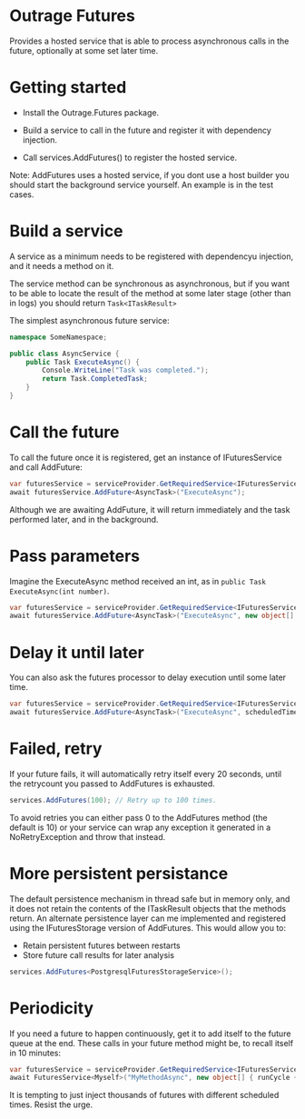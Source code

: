 # Outrage Futures

Provides a hosted service that is able to process asynchronous calls in the future, optionally at some set later time.

# Getting started

* Install the Outrage.Futures package.

* Build a service to call in the future and register it with dependency injection.

* Call services.AddFutures() to register the hosted service.

Note: AddFutures uses a hosted service, if you dont use a host builder you should start the background service yourself.  An example is in the test cases.

# Build a service

A service as a minimum needs to be registered with dependencyu injection, and it needs a method on it.

The service method can be synchronous as asynchronous, but if you want to be able to locate the result of the method at some later stage (other than in logs) you should return `Task<ITaskResult>`

The simplest asynchronous future service:

```c#
namespace SomeNamespace;

public class AsyncService {
	public Task ExecuteAsync() {
		Console.WriteLine("Task was completed.");
		return Task.CompletedTask;
	}
}
```

# Call the future

To call the future once it is registered, get an instance of IFuturesService and call AddFuture:

```c#
var futuresService = serviceProvider.GetRequiredService<IFuturesService>();
await futuresService.AddFuture<AsyncTask>("ExecuteAsync");
```

Although we are awaiting AddFuture, it will return immediately and the task performed later, and in the background.

# Pass parameters

Imagine the ExecuteAsync method received an int, as in `public Task ExecuteAsync(int number)`.

```c#
var futuresService = serviceProvider.GetRequiredService<IFuturesService>();
await futuresService.AddFuture<AsyncTask>("ExecuteAsync", new object[] { someValue });
```

# Delay it until later

You can also ask the futures processor to delay execution until some later time.

```c#
var futuresService = serviceProvider.GetRequiredService<IFuturesService>();
await futuresService.AddFuture<AsyncTask>("ExecuteAsync", scheduledTime: DateTimeOffset.UtcNow.AddMinutes(10));
```

# Failed, retry

If your future fails, it will automatically retry itself every 20 seconds, until the retrycount you passed to AddFutures is exhausted.

```c#
services.AddFutures(100); // Retry up to 100 times.
```

To avoid retries you can either pass 0 to the AddFutures method (the default is 10) or your service can wrap any exception it generated in a NoRetryException and throw that instead.

# More persistent persistance

The default persistence mechanism in thread safe but in memory only, and it does not retain the contents of the ITaskResult objects that the methods return.
An alternate persistence layer can me implemented and registered using the IFuturesStorage version of AddFutures.
This would allow you to:
* Retain persistent futures between restarts
* Store future call results for later analysis

```c#
services.AddFutures<PostgresqlFuturesStorageService>();
```

# Periodicity

If you need a future to happen continuously, get it to add itself to the future queue at the end.  These calls in your future method might be, to recall itself in 10 minutes:

```c#
var futuresService = serviceProvider.GetRequiredService<IFuturesService>();
await FuturesService<Myself>("MyMethodAsync", new object[] { runCycle + 1}, scheduledTime: DateTimeOffset.UtcNow.AddMinutes(10));
```

It is tempting to just inject thousands of futures with different scheduled times.  Resist the urge.
